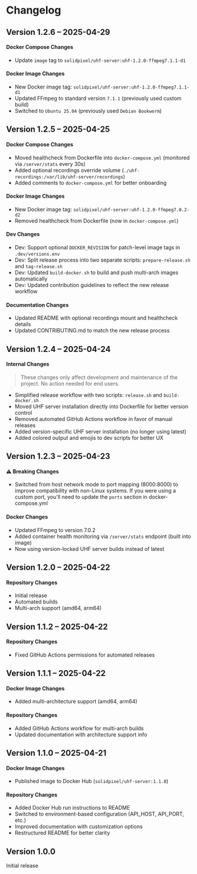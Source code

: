 # Changelog

<!-- Add your changes below. Most recent at the top. -->

## Version 1.2.6 – 2025-04-29

#### Docker Compose Changes
- Update `image` tag to `solidpixel/uhf-server:uhf-1.2.0-ffmpeg7.1.1-d1`

#### Docker Image Changes
- New Docker image tag: `solidpixel/uhf-server:uhf-1.2.0-ffmpeg7.1.1-d1`
- Updated FFmpeg to standard version `7.1.1` (previously used custom build)
- Switched to `Ubuntu 25.04` (previously used `Debian Bookworm`)

## Version 1.2.5 – 2025-04-25

#### Docker Compose Changes
- Moved healthcheck from Dockerfile into `docker-compose.yml` (monitored via `/server/stats` every 30s)
- Added optional recordings override volume (`./uhf-recordings:/var/lib/uhf-server/recordings`)
- Added comments to `docker-compose.yml` for better onboarding

#### Docker Image Changes
- New Docker image tag: `solidpixel/uhf-server:uhf-1.2.0-ffmpeg7.0.2-d2`
- Removed healthcheck from Dockerfile (now in `docker-compose.yml`)

#### Dev Changes
- Dev: Support optional `DOCKER_REVISION` for patch-level image tags in `.dev/versions.env`
- Dev: Split release process into two separate scripts: `prepare-release.sh` and `tag-release.sh`
- Dev: Updated `build-docker.sh` to build and push multi-arch images automatically
- Dev: Updated contribution guidelines to reflect the new release workflow

#### Documentation Changes
- Updated README with optional recordings mount and healthcheck details
- Updated CONTRIBUTING.md to match the new release process

## Version 1.2.4 – 2025-04-24

#### Internal Changes
> These changes only affect development and maintenance of the project. No action needed for end users.

- Simplified release workflow with two scripts: `release.sh` and `build-docker.sh`
- Moved UHF server installation directly into Dockerfile for better version control
- Removed automated GitHub Actions workflow in favor of manual releases
- Added version-specific UHF server installation (no longer using latest)
- Added colored output and emojis to dev scripts for better UX

## Version 1.2.3 – 2025-04-23

#### ⚠️ Breaking Changes
- Switched from host network mode to port mapping (8000:8000) to improve compatibility with non-Linux systems. If you were using a custom port, you'll need to update the `ports` section in docker-compose.yml

#### Docker Changes
- Updated FFmpeg to version 7.0.2
- Added container health monitoring via `/server/stats` endpoint (built into image)
- Now using version-locked UHF server builds instead of latest

## Version 1.2.0 – 2025-04-22

#### Repository Changes
- Initial release
- Automated builds
- Multi-arch support (amd64, arm64)

## Version 1.1.2 – 2025-04-22

#### Repository Changes
- Fixed GitHub Actions permissions for automated releases

## Version 1.1.1 – 2025-04-22

#### Docker Image Changes
- Added multi-architecture support (amd64, arm64)

#### Repository Changes
- Added GitHub Actions workflow for multi-arch builds
- Updated documentation with architecture support info

## Version 1.1.0 – 2025-04-21

#### Docker Image Changes
- Published image to Docker Hub (`solidpixel/uhf-server:1.1.0`)

#### Repository Changes
- Added Docker Hub run instructions to README
- Switched to environment-based configuration (API_HOST, API_PORT, etc.)
- Improved documentation with customization options
- Restructured README for better clarity

## Version 1.0.0

Initial release
